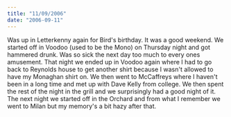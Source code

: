```yaml
---
title: "11/09/2006"
date: "2006-09-11"
---
```

Was up in Letterkenny again for Bird's birthday. It was a good weekend. We started off in Voodoo (used to be the Mono) on Thursday night and got hammered drunk. Was so sick the next day too much to every ones amusement. That night we ended up in Voodoo again where I had to go back to Reynolds house to get another shirt because I wasn't allowed to have my Monaghan shirt on. We then went to McCaffreys where I haven't been in a long time and met up with Dave Kelly from college. We then spent the rest of the night in the grill and we surprisingly had a good night of it. The next night we started off in the Orchard and from what I remember we went to Milan but my memory's a bit hazy after that.